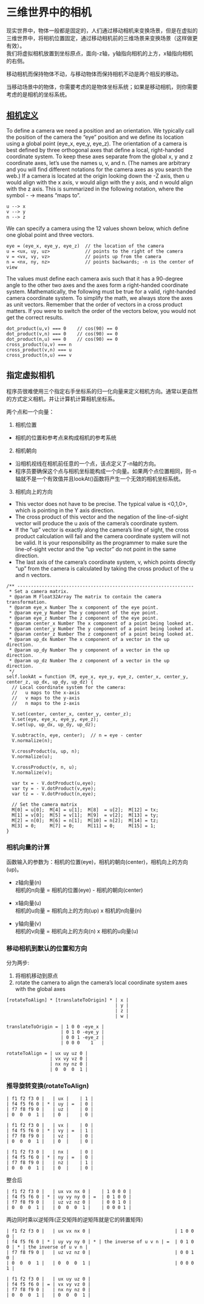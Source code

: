 # 三维世界中的相机

现实世界中，物体一般都是固定的，人们通过移动相机来变换场景，但是在虚拟的三维世界中，将相机位置固定，通过移动相机前的三维场景来变换场景（这样做更有效）。<br>
我们将虚拟相机放置到坐标原点，面向-z轴，y轴指向相机的上方，x轴指向相机的右侧。

移动相机而保持物体不动，与移动物体而保持相机不动是两个相反的移动。

当移动场景中的物体，你需要考虑的是物体坐标系统；如果是移动相机，则你需要考虑的是相机的坐标系统。

## [相机定义](http://learnwebgl.brown37.net/07_cameras/camera_introduction.html)
To define a camera we need a position and an orientation. We typically call the position of the camera the “eye” position and we define its location using a global point (eye_x, eye_y, eye_z). The orientation of a camera is best defined by three orthogonal axes that define a local, right-handed coordinate system. To keep these axes separate from the global x, y and z coordinate axes, let’s use the names u, v, and n. (The names are arbitrary and you will find different notations for the camera axes as you search the web.) If a camera is located at the origin looking down the -Z axis, then u would align with the x axis, v would align with the y axis, and n would align with the z axis. This is summarized in the following notation, where the symbol - -> means “maps to”.

```
u --> x
v --> y
n --> z
```

We can specify a camera using the 12 values shown below, which define one global point and three vectors.

```
eye = (eye_x, eye_y, eye_z)  // the location of the camera
u = <ux, uy, uz>             // points to the right of the camera
v = <vx, vy, vz>             // points up from the camera
n = <nx, ny, nz>             // points backwards; -n is the center of view
```

The values must define each camera axis such that it has a 90-degree angle to the other two axes and the axes form a right-handed coordinate system. Mathematically, the following must be true for a valid, right-handed camera coordinate system. To simplify the math, we always store the axes as unit vectors. Remember that the order of vectors in a cross product matters. If you were to switch the order of the vectors below, you would not get the correct results.

```
dot_product(u,v) === 0    // cos(90) == 0
dot_product(v,n) === 0    // cos(90) == 0
dot_product(n,u) === 0    // cos(90) == 0
cross_product(u,v) === n
cross_product(v,n) === u
cross_product(n,u) === v
```

## 指定虚拟相机

程序员很难使用三个指定右手坐标系的归一化向量来定义相机方向。通常以更自然的方式定义相机，并让计算机计算相机坐标系。

两个点和一个向量：
1. 相机位置
  * 相机的位置和参考点来构成相机的参考系统
2. 相机朝向
  * 沿相机视线在相机前任意的一个点，该点定义了-n轴的方向。
  * 程序员要确保这个点与相机坐标能构成一个向量。如果两个点位置相同，则-n轴就不是一个有效值并且lookAt()函数将产生一个无效的相机坐标系统。
3. 相机向上的方向
  * This vector does not have to be precise. The typical value is <0,1,0>, which is pointing in the Y axis direction.
  * The cross product of this vector and the negation of the line-of-sight vector will produce the u axis of the camera’s coordinate system.
  * If the “up” vector is exactly along the camera’s line of sight, the cross product calculation will fail and the camera coordinate system will not be valid. It is your responsibility as the programmer to make sure the line-of-sight vector and the “up vector” do not point in the same direction.
  * The last axis of the camera’s coordinate system, v, which points directly “up” from the camera is calculated by taking the cross product of the u and n vectors.

```
/** -----------------------------------------------------------------
 * Set a camera matrix.
 * @param M Float32Array The matrix to contain the camera transformation.
 * @param eye_x Number The x component of the eye point.
 * @param eye_y Number The y component of the eye point.
 * @param eye_z Number The z component of the eye point.
 * @param center_x Number The x component of a point being looked at.
 * @param center_y Number The y component of a point being looked at.
 * @param center_z Number The z component of a point being looked at.
 * @param up_dx Number The x component of a vector in the up direction.
 * @param up_dy Number The y component of a vector in the up direction.
 * @param up_dz Number The z component of a vector in the up direction.
 */
self.lookAt = function (M, eye_x, eye_y, eye_z, center_x, center_y, center_z, up_dx, up_dy, up_dz) {
  // Local coordinate system for the camera:
  //   u maps to the x-axis
  //   v maps to the y-axis
  //   n maps to the z-axis

  V.set(center, center_x, center_y, center_z);
  V.set(eye, eye_x, eye_y, eye_z);
  V.set(up, up_dx, up_dy, up_dz);

  V.subtract(n, eye, center);  // n = eye - center
  V.normalize(n);

  V.crossProduct(u, up, n);
  V.normalize(u);

  V.crossProduct(v, n, u);
  V.normalize(v);

  var tx = - V.dotProduct(u,eye);
  var ty = - V.dotProduct(v,eye);
  var tz = - V.dotProduct(n,eye);

  // Set the camera matrix
  M[0] = u[0];  M[4] = u[1];  M[8]  = u[2];  M[12] = tx;
  M[1] = v[0];  M[5] = v[1];  M[9]  = v[2];  M[13] = ty;
  M[2] = n[0];  M[6] = n[1];  M[10] = n[2];  M[14] = tz;
  M[3] = 0;     M[7] = 0;     M[11] = 0;     M[15] = 1;
}
```

### 相机向量的计算

函数输入的参数为：相机的位置(eye)，相机的朝向(center)，相机向上的方向(up)。

* z轴向量(n)<br>
相机的n向量 = 相机的位置(eye) - 相机的朝向(center)

* x轴向量(u)<br>
相机的u向量 = 相机向上的方向(up) x 相机的n向量(n)

* y轴向量(v)<br>
相机的v向量 = 相机向上的方向(n) x 相机的u向量(u)

### 移动相机到默认的位置和方向

分为两步:<br>
1. 将相机移动到原点
2. rotate the camera to align the camera’s local coordinate system axes with the global axes

```
[rotateToAlign] * [translateToOrigin] * | x |
                                        | y |
                                        | z |
                                        | w |

translateToOrigin = | 1 0 0 -eye_x |
                    | 0 1 0 -eye_y |
                    | 0 0 1 -eye_z |
                    | 0 0 0    1   |

rotateToAlign = | ux uy uz 0 |
                | vx vy vz 0 |
                | nx ny nz 0 |
                | 0  0  0  1 |
```

### 推导旋转变换(rotateToAlign)

```
| f1 f2 f3 0 |   | ux |    | 1 |
| f4 f5 f6 0 | * | uy | =  | 0 |
| f7 f8 f9 0 |   | uz |    | 0 |
| 0  0  0  1 |   | 0  |    | 0 |

| f1 f2 f3 0 |   | vx |    | 0 |
| f4 f5 f6 0 | * | vy | =  | 1 |
| f7 f8 f9 0 |   | vz |    | 0 |
| 0  0  0  1 |   | 0  |    | 0 |

| f1 f2 f3 0 |   | nx |    | 0 |
| f4 f5 f6 0 | * | ny | =  | 0 |
| f7 f8 f9 0 |   | nz |    | 1 |
| 0  0  0  1 |   | 0  |    | 0 |
```

整合后

```
| f1 f2 f3 0 |   | ux vx nx 0 |    | 1 0 0 0 |
| f4 f5 f6 0 | * | uy vy ny 0 | =  | 0 1 0 0 |
| f7 f8 f9 0 |   | uz vz nz 0 |    | 0 0 1 0 |
| 0  0  0  1 |   | 0  0  0  1 |    | 0 0 0 1 |

```

两边同时乘以逆矩阵(正交矩阵的逆矩阵就是它的转置矩阵)

```
| f1 f2 f3 0 |   | ux vx nx 0 |                               | 1 0 0 0 |
| f4 f5 f6 0 | * | uy vy ny 0 | * | the inverse of u v n | =  | 0 1 0 0 | * | the inverse of u v n |
| f7 f8 f9 0 |   | uz vz nz 0 |                               | 0 0 1 0 |
| 0  0  0  1 |   | 0  0  0  1 |                               | 0 0 0 1 |

| f1 f2 f3 0 |   | ux uy uz 0 |
| f4 f5 f6 0 | = | vx vy vz 0 |
| f7 f8 f9 0 |   | nx ny nz 0 |
| 0  0  0  1 |   | 0  0  0  1 |
```